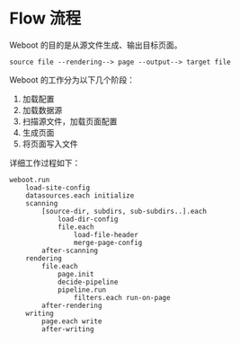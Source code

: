 # Flow 流程

Weboot 的目的是从源文件生成、输出目标页面。

```raw
source file --rendering--> page --output--> target file
```

Weboot 的工作分为以下几个阶段：

1. 加载配置
1. 加载数据源
1. 扫描源文件，加载页面配置
1. 生成页面
1. 将页面写入文件

详细工作过程如下：

```raw
weboot.run
    load-site-config
    datasources.each initialize
    scanning
        [source-dir, subdirs, sub-subdirs..].each
            load-dir-config
            file.each
                load-file-header
                merge-page-config
        after-scanning
    rendering
        file.each
            page.init
            decide-pipeline
            pipeline.run
                filters.each run-on-page
        after-rendering
    writing
        page.each write
        after-writing
```
